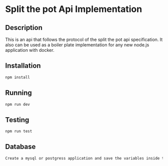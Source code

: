 
# Split the pot Api Implementation


## Description
This is an api that follows the protocol of the split the pot api specification. It also can be used as a boiler plate implementation for any new node.js application with docker.



## Installation

```bash
npm install
```

## Running

```bash
npm run dev
```

## Testing

```bash
npm run test
```
## Database

```bash
Create a mysql or postgress application and save the variables inside the .env file 
```
